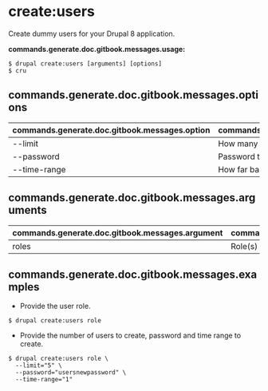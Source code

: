 # create:users
Create dummy users for your Drupal 8 application.

**commands.generate.doc.gitbook.messages.usage:**
```
$ drupal create:users [arguments] [options]
$ cru  
```

## commands.generate.doc.gitbook.messages.options
commands.generate.doc.gitbook.messages.option | commands.generate.doc.gitbook.messages.details
-------|-------------
--limit | How many users would you like to create
--password | Password to be set to users created
--time-range | How far back in time should the users be dated

## commands.generate.doc.gitbook.messages.arguments
commands.generate.doc.gitbook.messages.argument | commands.generate.doc.gitbook.messages.details
---------|-------------
roles | Role(s) to be used in user creation

## commands.generate.doc.gitbook.messages.examples
* Provide the user role.
```
$ drupal create:users role
```
* Provide the number of users to create, password and time range to create.
```
$ drupal create:users role \
  --limit="5" \
  --password="usersnewpassword" \
  --time-range="1"

```

